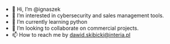 - 👋 Hi, I’m @ignaszek
- 👀 I’m interested in cybersecurity and sales management tools.
- 🌱 I’m currently learning python
- 💞️ I’m looking to collaborate on commercial projects.
- 📫 How to reach me by dawid.skibicki@interia.pl 

<!---
ignaszek/ignaszek is a ✨ special ✨ repository because its `README.md`.
--->
